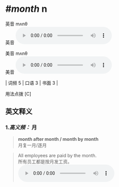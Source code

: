 # ***\#month*** n
英音 mʌnθ  
英音
<audio src="./media/month-B.aac" controls="controls"></audio>

美音 mʌnθ  
美音
<audio src="./media/month.aac" controls="controls"></audio>



| 词频 5 | 口语 3 | 书面 3 |  

用法点拨  [C]

英文释义
---
### 1.*高义频：* **月**  

 > **month after month / month by month**  
 > 月复一月/逐月    

 > All employees are paid by the month.   
 > 所有员工都是按月发工资。    
<audio src="./media/month-1.aac" controls="controls"></audio>



